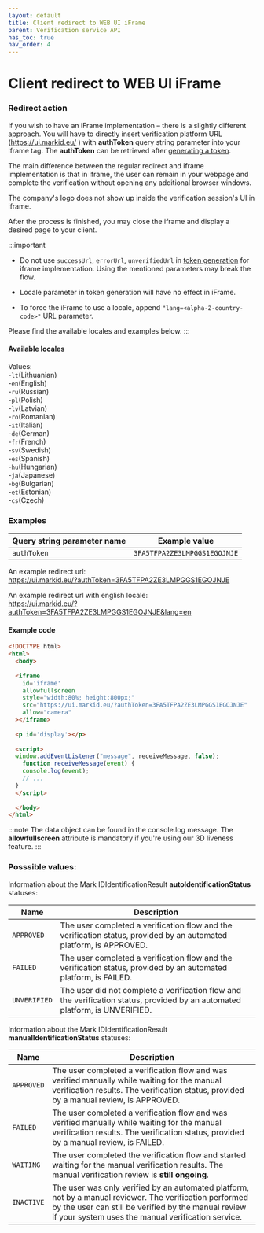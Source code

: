 ```yaml
---
layout: default
title: Client redirect to WEB UI iFrame
parent: Verification service API
has_toc: true
nav_order: 4
---
```


# Client redirect to WEB UI iFrame
### Redirect action

If you wish to have an iFrame implementation – there is a slightly different approach. You will have to directly insert verification platform URL (https://ui.markid.eu/  ) with **authToken** query string parameter into your iframe tag. The **authToken** can be retrieved after [generating a token](/API/GeneratingIdentificationToken).


The main difference between the regular redirect and iframe implementation is that in iframe, the user can remain in your webpage and complete the verification without opening any additional browser windows.

The company's logo does not show up inside the verification session's UI in iframe.

After the process is finished, you may close the iframe and display a desired page to your client.


:::important 
* Do not use `successUrl`, `errorUrl`, `unverifiedUrl` in [token generation](/API/GeneratingIdentificationToken)
for iframe implementation. Using the mentioned parameters may break the flow.

* Locale parameter in token generation will have no effect in iFrame.

* To force the iFrame to use a locale, append `"lang=<alpha-2-country-code>"` URL parameter.

Please find the available locales and examples below.
:::

#### Available locales

Values:<br/>-`lt`(Lithuanian)<br/>-`en`(English)<br/>-`ru`(Russian)<br/>-`pl`(Polish)<br/>-`lv`(Latvian)<br/>-`ro`(Romanian)<br/>-`it`(Italian)<br/>-`de`(German)<br/>-`fr`(French)<br/>-`sv`(Swedish)<br/>-`es`(Spanish)<br/>-`hu`(Hungarian)<br/>-`ja`(Japanese)<br/>-`bg`(Bulgarian)<br/>-`et`(Estonian)<br/>-`cs`(Czech)

### Examples


|Query string parameter name           |Example value               |
|--------------------------------------|----------------------------|
|`authToken`                           |`3FA5TFPA2ZE3LMPGGS1EGOJNJE`|


An example redirect url: <br/> https://ui.markid.eu/?authToken=3FA5TFPA2ZE3LMPGGS1EGOJNJE

An example redirect url with english locale: <br/> https://ui.markid.eu/?authToken=3FA5TFPA2ZE3LMPGGS1EGOJNJE&lang=en

#### Example code

```html
<!DOCTYPE html>
<html>
  <body>
  
  <iframe 
    id='iframe' 
    allowfullscreen
    style="width:80%; height:800px;" 
    src="https://ui.markid.eu/?authToken=3FA5TFPA2ZE3LMPGGS1EGOJNJE"
    allow="camera"
  ></iframe>
  
  <p id='display'></p>
  
  <script>
  window.addEventListener("message", receiveMessage, false);
    function receiveMessage(event) {
    console.log(event);
    // ...
  }
  </script>
  
  </body>
</html>
```
:::note
The data object can be found in the console.log message. The **allowfullscreen** attribute is mandatory if you're using our 3D liveness feature.
:::

### Posssible values:


Information about the Mark IDIdentificationResult **autoIdentificationStatus** statuses:

|Name            |Description
|-------------------|------------------------------------
|`APPROVED`   |The user completed a verification flow and the verification status, provided by an automated platform, is APPROVED.
|`FAILED`|The user completed a verification flow and the verification status, provided by an automated platform, is FAILED.
|`UNVERIFIED`   |The user did not complete a verification flow and the verification status, provided by an automated platform, is UNVERIFIED.

Information about the Mark IDIdentificationResult **manualIdentificationStatus** statuses:

|Name            |Description
|-------------------|------------------------------------
|`APPROVED`   |The user completed a verification flow and was verified manually while waiting for the manual verification results. The verification status, provided by a manual review, is APPROVED.
|`FAILED`|The user completed a verification flow and was verified manually while waiting for the manual verification results. The verification status, provided by a manual review, is FAILED.
|`WAITING`|The user completed the verification flow and started waiting for the manual verification results. The manual verification review is **still ongoing**.
|`INACTIVE`   |The user was only verified by an automated platform, not by a manual reviewer. The verification performed by the user can still be verified by the manual review if your system uses the manual verification service.         
